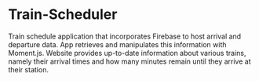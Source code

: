 # Train-Scheduler
Train schedule application that incorporates Firebase to host arrival and departure data. App retrieves and manipulates this information with Moment.js. Website provides up-to-date information about various trains, namely their arrival times and how many minutes remain until they arrive at their station.
